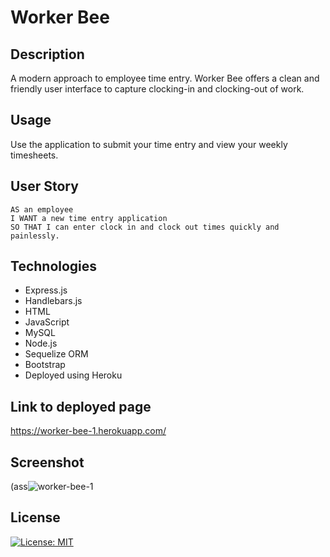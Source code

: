 # Worker Bee

## Description
A modern approach to employee time entry. Worker Bee offers a clean and friendly user interface to capture clocking-in and clocking-out of work.

## Usage
Use the application to submit your time entry and view your weekly timesheets.

## User Story
```
AS an employee
I WANT a new time entry application
SO THAT I can enter clock in and clock out times quickly and painlessly.
```

## Technologies
* Express.js
* Handlebars.js
* HTML
* JavaScript
* MySQL
* Node.js
* Sequelize ORM
* Bootstrap
* Deployed using Heroku

## Link to deployed page
https://worker-bee-1.herokuapp.com/

## Screenshot
(ass![worker-bee-1](https://user-images.githubusercontent.com/86737019/162626617-84544a03-ea6d-4b1e-811a-ec7c562700b2.png)

## License 
[![License: MIT](https://img.shields.io/badge/License-MIT-yellow.svg)](https://opensource.org/licenses/MIT)
